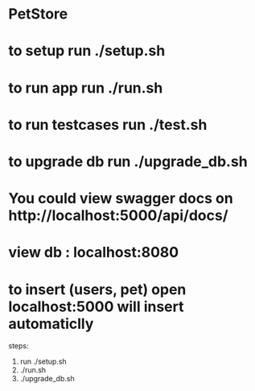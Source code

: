 # PetStore
# to setup run ./setup.sh
# to run app run ./run.sh
# to run testcases run ./test.sh
# to upgrade db  run ./upgrade_db.sh

# You could view swagger docs on http://localhost:5000/api/docs/
# view db : localhost:8080
# to insert (users, pet) open localhost:5000 will insert automaticlly



steps:
1. run ./setup.sh
2. ./run.sh
3. ./upgrade_db.sh 